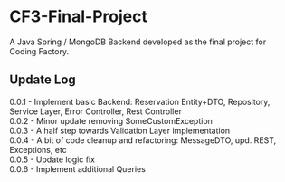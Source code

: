 # CF3-Final-Project
A Java Spring / MongoDB Backend developed as the final project for Coding Factory.

## Update Log  
0.0.1 - Implement basic Backend: Reservation Entity+DTO, Repository, Service Layer, Error Controller, Rest Controller  
0.0.2 - Minor update removing SomeCustomException  
0.0.3 - A half step towards Validation Layer implementation  
0.0.4 - A bit of code cleanup and refactoring: MessageDTO, upd. REST, Exceptions, etc  
0.0.5 - Update logic fix  
0.0.6 - Implement additional Queries  




